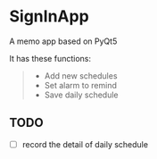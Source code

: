 # SignInApp


A memo app based on PyQt5

It has these functions:

> * Add new schedules
> * Set alarm to remind
> * Save daily schedule

## TODO
- [ ] record the detail of daily schedule
